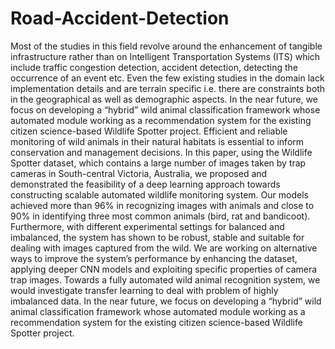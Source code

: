 # Road-Accident-Detection
Most of the studies in this field revolve around the enhancement of tangible infrastructure 
rather than on Intelligent Transportation Systems (ITS) which include traffic congestion 
detection, accident detection, detecting the occurrence of an event etc. Even the few 
existing studies in the domain lack implementation details and are terrain specific i.e. there 
are constraints both in the geographical as well as demographic aspects. 
In the near future, we focus on developing a “hybrid” wild animal classification framework 
whose automated module working as a recommendation system for the existing citizen 
science-based Wildlife Spotter project.
Efficient and reliable monitoring of wild animals in their natural habitats is essential to 
inform conservation and management decisions. In this paper, using the Wildlife Spotter 
dataset, which contains a large number of images taken by trap cameras in South-central 
Victoria, Australia, we proposed and demonstrated the feasibility of a deep learning 
approach towards constructing scalable automated wildlife monitoring system. Our models 
achieved more than 96% in recognizing images with animals and close to 90% in 
identifying three most common animals (bird, rat and bandicoot). Furthermore, with 
different experimental settings for balanced and imbalanced, the system has shown to be 
robust, stable and suitable for dealing with images captured from the wild. We are working 
on alternative ways to improve the system’s performance by enhancing the dataset, 
applying deeper CNN models and exploiting specific properties of camera trap images. 
Towards a fully automated wild animal recognition system, we would investigate transfer 
learning to deal with problem of highly imbalanced data. In the near future, we focus on 
developing a “hybrid” wild animal classification framework whose automated module 
working as a recommendation system for the existing citizen science-based Wildlife 
Spotter project.
